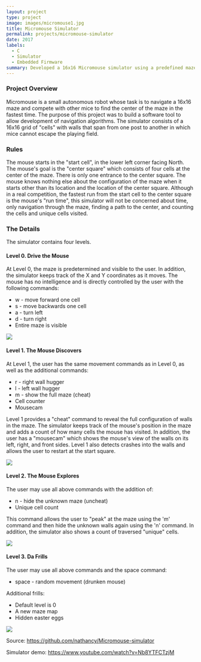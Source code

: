 ```yaml
---
layout: project
type: project
image: images/micromouse1.jpg
title: Micromouse Simulator 
permalink: projects/micromouse-simulator
date: 2017
labels:
  - C 
  - Simulator 
  - Embedded Firmware 
summary: Developed a 16x16 Micromouse simulator using a predefined maze display with four levels. 
---
```

### Project Overview
Micromouse is a small autonomous robot whose task is to navigate a 16x16 maze and compete with other mice to find the center of the maze in the fastest time. The purpose of this project was to build a software tool to allow development of navigation algorithms. The simulator consists of a 16x16 grid of "cells" with walls that span from one post to another in which mice cannot escape the playing field. 

### Rules
The mouse starts in the "start cell", in the lower left corner facing North. The mouse's goal is the "center square" which consists of four cells at the center of the maze. There is only one entrance to the center square. The mouse knows nothing else about the configuration of the maze when it starts other than its location and the location of the center square. Although in a real competition, the fastest run from the start cell to the center square is the mouse's "run time", this simulator will not be concerned about time, only navigation through the maze, finding a path to the center, and counting the cells and unique cells visited. 

### The Details
The simulator contains four levels.

#### Level 0. Drive the Mouse
At Level 0, the maze is predetermined and visible to the user. In addition, the simulator keeps track of the X and Y coordinates as it moves. The mouse has no intelligence and is directly controlled by the user with the following commands:

* w - move forward one cell
* s - move backwards one cell
* a - turn left
* d - turn right
* Entire maze is visible 

<img class="ui centered image" src="../images/level0.JPG">

#### Level 1. The Mouse Discovers
At Level 1, the user has the same movement commands as in Level 0, as well as the additional commands:

* r - right wall hugger
* l - left wall hugger
* m - show the full maze (cheat)
* Cell counter 
* Mousecam

Level 1 provides a "cheat" command to reveal the full configuration of walls in the maze. The simulator keeps track of the mouse's position in the maze and adds a count of how many cells the mouse has visited. In addition, the user has a "mousecam" which shows the mouse's view of the walls on its left, right, and front sides. Level 1 also detects crashes into the walls and allows the user to restart at the start square. 

<img class="ui centered image" src="../images/level1.JPG">

#### Level 2. The Mouse Explores
The user may use all above commands with the addition of:

* n - hide the unknown maze (uncheat)
* Unique cell count

This command allows the user to "peak" at the maze using the 'm' command and then hide the unknown walls again using the 'n' command. In addition, the simulator also shows a count of traversed "unique" cells.

<img class="ui centered image" src="../images/level2.JPG">

#### Level 3. Da Frills
The user may use all above commands and the space command:

* space - random movement (drunken mouse)

Additional frills:

* Default level is 0
* A new maze map
* Hidden easter eggs 

<img class="ui centered image" src="../images/level3.JPG">

Source: <a href="https://github.com/nathancy/Micromouse-simulator"><i class="large github icon"></i>https://github.com/nathancy/Micromouse-simulator</a>

Simulator demo: <a href="https://www.youtube.com/watch?v=Nb8YTFCTzjM"><i class="large youtube icon"></i>https://www.youtube.com/watch?v=Nb8YTFCTzjM</a>

